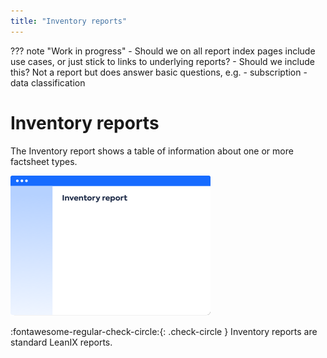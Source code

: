 ```yaml
---
title: "Inventory reports"
---
```


??? note "Work in progress"
    - Should we on all report index pages include use cases, or just stick to links to underlying reports?
    - Should we include this? Not a report but does answer basic questions, e.g.
      - subscription
      - data classification

# Inventory reports

The Inventory report shows a table of information about one or more factsheet types. 

![Placeholder](../assets/images/inventory-thumbnail.png) 

<!-- 
![Caption](https://www.leanix.net/hubfs/2019-LX-Website/Product/UC%20-%20IntArch/ia-customer-data-8-Col-XL.svg){: align=left }
-->

:fontawesome-regular-check-circle:{: .check-circle } Inventory reports are standard LeanIX reports.
